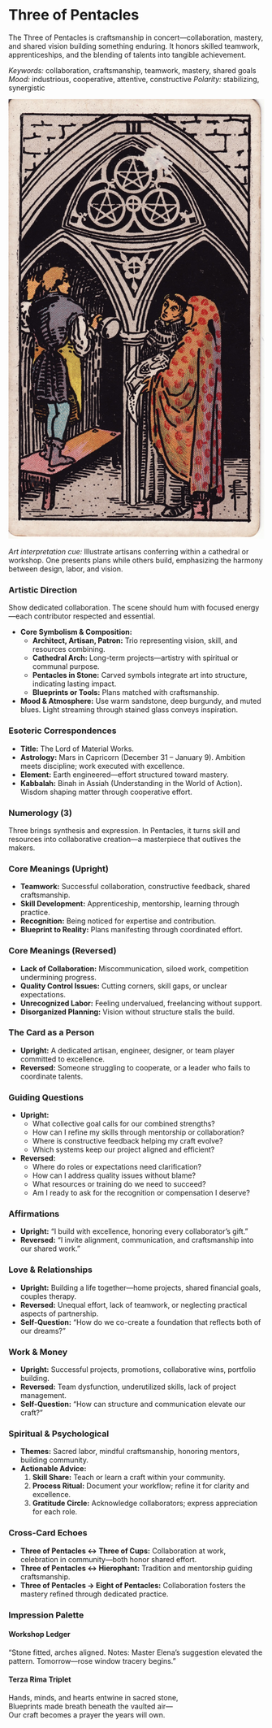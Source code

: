 # Three of Pentacles

The Three of Pentacles is craftsmanship in concert—collaboration, mastery, and shared vision building something enduring. It honors skilled teamwork, apprenticeships, and the blending of talents into tangible achievement.

*Keywords:* collaboration, craftsmanship, teamwork, mastery, shared goals
*Mood:* industrious, cooperative, attentive, constructive
*Polarity:* stabilizing, synergistic

![Three of Pentacles](pentacles_03.jpg)

*Art interpretation cue:* Illustrate artisans conferring within a cathedral or workshop. One presents plans while others build, emphasizing the harmony between design, labor, and vision.

### Artistic Direction

Show dedicated collaboration. The scene should hum with focused energy—each contributor respected and essential.

*   **Core Symbolism & Composition:**
    *   **Architect, Artisan, Patron:** Trio representing vision, skill, and resources combining.
    *   **Cathedral Arch:** Long-term projects—artistry with spiritual or communal purpose.
    *   **Pentacles in Stone:** Carved symbols integrate art into structure, indicating lasting impact.
    *   **Blueprints or Tools:** Plans matched with craftsmanship.
*   **Mood & Atmosphere:**
    Use warm sandstone, deep burgundy, and muted blues. Light streaming through stained glass conveys inspiration.

### Esoteric Correspondences

*   **Title:** The Lord of Material Works.
*   **Astrology:** Mars in Capricorn (December 31 – January 9). Ambition meets discipline; work executed with excellence.
*   **Element:** Earth engineered—effort structured toward mastery.
*   **Kabbalah:** Binah in Assiah (Understanding in the World of Action). Wisdom shaping matter through cooperative effort.

### Numerology (3)

Three brings synthesis and expression. In Pentacles, it turns skill and resources into collaborative creation—a masterpiece that outlives the makers.

### Core Meanings (Upright)

*   **Teamwork:** Successful collaboration, constructive feedback, shared craftsmanship.
*   **Skill Development:** Apprenticeship, mentorship, learning through practice.
*   **Recognition:** Being noticed for expertise and contribution.
*   **Blueprint to Reality:** Plans manifesting through coordinated effort.

### Core Meanings (Reversed)

*   **Lack of Collaboration:** Miscommunication, siloed work, competition undermining progress.
*   **Quality Control Issues:** Cutting corners, skill gaps, or unclear expectations.
*   **Unrecognized Labor:** Feeling undervalued, freelancing without support.
*   **Disorganized Planning:** Vision without structure stalls the build.

### The Card as a Person

*   **Upright:** A dedicated artisan, engineer, designer, or team player committed to excellence.
*   **Reversed:** Someone struggling to cooperate, or a leader who fails to coordinate talents.

### Guiding Questions

*   **Upright:**
    *   What collective goal calls for our combined strengths?
    *   How can I refine my skills through mentorship or collaboration?
    *   Where is constructive feedback helping my craft evolve?
    *   Which systems keep our project aligned and efficient?
*   **Reversed:**
    *   Where do roles or expectations need clarification?
    *   How can I address quality issues without blame?
    *   What resources or training do we need to succeed?
    *   Am I ready to ask for the recognition or compensation I deserve?

### Affirmations

*   **Upright:** “I build with excellence, honoring every collaborator’s gift.”
*   **Reversed:** “I invite alignment, communication, and craftsmanship into our shared work.”

### Love & Relationships

*   **Upright:** Building a life together—home projects, shared financial goals, couples therapy.
*   **Reversed:** Unequal effort, lack of teamwork, or neglecting practical aspects of partnership.
*   **Self-Question:** “How do we co-create a foundation that reflects both of our dreams?”

### Work & Money

*   **Upright:** Successful projects, promotions, collaborative wins, portfolio building.
*   **Reversed:** Team dysfunction, underutilized skills, lack of project management.
*   **Self-Question:** “How can structure and communication elevate our craft?”

### Spiritual & Psychological

*   **Themes:** Sacred labor, mindful craftsmanship, honoring mentors, building community.
*   **Actionable Advice:**
    1.  **Skill Share:** Teach or learn a craft within your community.
    2.  **Process Ritual:** Document your workflow; refine it for clarity and excellence.
    3.  **Gratitude Circle:** Acknowledge collaborators; express appreciation for each role.

### Cross-Card Echoes

*   **Three of Pentacles ↔ Three of Cups:** Collaboration at work, celebration in community—both honor shared effort.
*   **Three of Pentacles ↔ Hierophant:** Tradition and mentorship guiding craftsmanship.
*   **Three of Pentacles → Eight of Pentacles:** Collaboration fosters the mastery refined through dedicated practice.

### Impression Palette

#### Workshop Ledger

“Stone fitted, arches aligned. Notes: Master Elena’s suggestion elevated the pattern. Tomorrow—rose window tracery begins.”

#### Terza Rima Triplet

Hands, minds, and hearts entwine in sacred stone,  
Blueprints made breath beneath the vaulted air—  
Our craft becomes a prayer the years will own.
